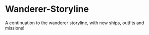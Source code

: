 # Wanderer-Storyline
A continuation to the wanderer storyline, with new ships, outfits and missions!
